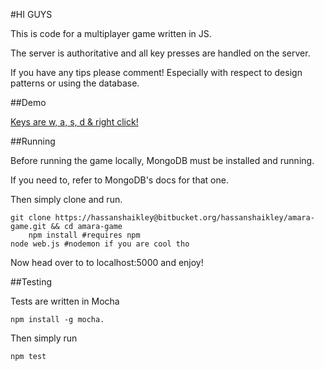 #HI GUYS

This is code for a multiplayer game written in JS. 

The server is authoritative and all key presses are handled on the server.

If you have any tips please comment! Especially with respect to design patterns or using the database.

##Demo

[Keys are w, a, s, d & right click! ](http://amara-staging.herokuapp.com )

##Running

Before running the game locally, MongoDB must be installed and running.

If you need to, refer to MongoDB's docs for that one.  

Then simply clone and run.

    git clone https://hassanshaikley@bitbucket.org/hassanshaikley/amara-game.git && cd amara-game
		npm install #requires npm
    node web.js #nodemon if you are cool tho

Now head over to to localhost:5000 and enjoy!

##Testing

Tests are written in Mocha

    npm install -g mocha.

Then simply run

    npm test


